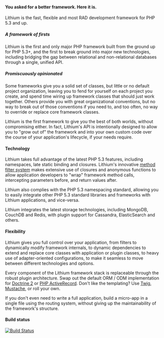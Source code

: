 #### You asked for a better framework. Here it is.

Lithium is the fast, flexible and most RAD development framework for PHP 5.3 and up.

##### A framework of firsts

Lithium is the first and only major PHP framework built from the ground up for PHP 5.3+, and the first to break ground into major new technologies, including bridging the gap between relational and non-relational databases through a single, unified API.

##### Promiscuously opinionated

Some frameworks give you a solid set of classes, but little or no default project organization, leaving you to fend for yourself on each project you create, and spend time wiring up framework classes that should just work together. Others provide you with great organizational conventions, but no way to break out of those conventions if you need to, and too often, no way to override or replace core framework classes.

Lithium is the first framework to give you the best of both worlds, without compromising either. In fact, Lithium's API is intentionally designed to allow you to "grow out of" the framework and into your own custom code over the course of your application's lifecycle, if your needs require.

#### Technology

Lithium takes full advantage of the latest PHP 5.3 features, including namespaces, late static binding and closures. Lithium's innovative [method filter system](http://li3.me/docs/lithium/util/collection/Filters) makes extensive use of closures and anonymous functions to allow application developers to "wrap" framework method calls, intercepting parameters before, and return values after.

Lithium also complies with the PHP 5.3 namespacing standard, allowing you to easily integrate other PHP 5.3 standard libraries and frameworks with Lithium applications, and vice-versa.

Lithium integrates the latest storage technologies, including MongoDB, CouchDB and Redis, with plugin support for Cassandra, ElasticSearch and others.

#### Flexibility

Lithium gives you full control over your application, from filters to dynamically modify framework internals, to dynamic dependencies to extend and replace core classes with application or plugin classes, to heavy use of adapter-oriented configurations, to make it seamless to move between different technologies and options.

Every component of the Lithium framework stack is replaceable through the robust plugin architecture. Swap out the default ORM / ODM implementation for [Doctrine 2](https://github.com/mariano/li3_doctrine2/) or [PHP ActiveRecord](https://github.com/greut/li3_activerecord). Don't like the templating? Use [Twig](https://github.com/UnionOfRAD/li3_twig), [Mustache](https://github.com/bruensicke/li3_mustache), or roll your own.

If you don't even need to write a full application, build a micro-app in a single file using the routing system, without giving up the maintainability of the framework's structure.

#### Build status

[![Build Status](https://secure.travis-ci.org/UnionOfRAD/lithium.png?branch=master)](http://travis-ci.org/UnionOfRAD/lithium)
